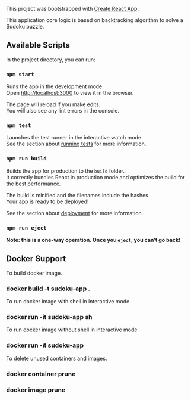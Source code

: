 This project was bootstrapped with [Create React App](https://github.com/facebook/create-react-app).

This application core logic is based on backtracking algorithm to solve a Sudoku puzzle.

## Available Scripts

In the project directory, you can run:

### `npm start`

Runs the app in the development mode.<br />
Open [http://localhost:3000](http://localhost:3000) to view it in the browser.

The page will reload if you make edits.<br />
You will also see any lint errors in the console.

### `npm test`

Launches the test runner in the interactive watch mode.<br />
See the section about [running tests](https://facebook.github.io/create-react-app/docs/running-tests) for more information.

### `npm run build`

Builds the app for production to the `build` folder.<br />
It correctly bundles React in production mode and optimizes the build for the best performance.

The build is minified and the filenames include the hashes.<br />
Your app is ready to be deployed!

See the section about [deployment](https://facebook.github.io/create-react-app/docs/deployment) for more information.

### `npm run eject`

**Note: this is a one-way operation. Once you `eject`, you can’t go back!**

## Docker Support
To build docker image.<br/>
### docker build -t sudoku-app .

To run docker image with shell in interactive mode<br/>
### docker run -it sudoku-app sh

To run docker image without shell in interactive mode
### docker run -it sudoku-app

To delete unused containers and images.
### docker container prune
### docker image prune




